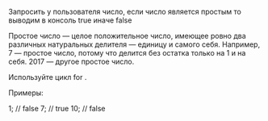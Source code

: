 Запросить у пользователя число, если число является простым то выводим в консоль true иначе false

Простое число — целое положительное число, имеющее ровно два различных натуральных делителя — единицу и самого себя. Например, 7 — простое число, потому что делится без остатка только на 1 и на себя. 2017 — другое простое число.

Используйте цикл for .

Примеры:

1; // false
7; // true
10; // false
